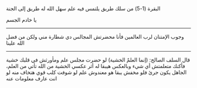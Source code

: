 البقرة (1-5)
من سلك طريق يلتمس فيه علم سهل الله له طريق إلى الجنة

يا خادم الجسم

---
وجوب الإمتنان لرب العالمين فأنا محضرتش المجالس دي شطارة مني ولكن من فضل الله علينا

---
قال السلف الصالح: (إنما العلمٌ الخشية) 
لو حضرت مجلس علم ومأورثش في قلبك خشية فأكنك متعلمتش أي شيء وبالعكس هيبقا له أثر عكسي
الخشية من الله تأتي من العلم، الجاهل يكون جرئ فلو مخفش يبقا هو معندوش علم 
لو شوفت كلب قوي هتخاف منه لو انت عارف معلومات عنه